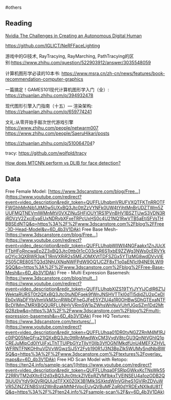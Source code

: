 #others 


## Reading

[Nvidia The Challenges in Creating an Autonomous Digital Human](https://resources.nvidia.com/en-us-design-viz-stories-ep/digital-domain-webinar?lx=CCKW39&contentType=webinar&xs=408985)

https://github.com/IGLICT/NeRFFaceLighting

游戏中的GI技术, RayTracying, RayMarching, PathTracying的区别:https://www.zhihu.com/question/522903912/answer/3035548059

计算机图形学必读的10本书: https://www.msra.cn/zh-cn/news/features/book-recommendation-computer-graphics

一篇搞定！GAMES101现代计算机图形学入门（全）: https://zhuanlan.zhihu.com/p/394932478

现代图形引擎入门指南（十五）— 渲染架构: https://zhuanlan.zhihu.com/p/659774241


文礼:从零开始手敲次世代游戏引擎 https://www.zhihu.com/people/netwarm007
https://www.zhihu.com/people/SaeruHikari/posts

https://zhuanlan.zhihu.com/p/510064704?

tracy: https://github.com/wolfpld/tracy

[How does MTCNN perform vs DLIB for face detection?](https://stackoverflow.com/questions/48014729/how-does-mtcnn-perform-vs-dlib-for-face-detection)


## Data

Free Female Model: [https://www.3dscanstore.com/blog/Free...](https://www.youtube.com/redirect?event=video_description&redir_token=QUFFLUhqbmVRUFVXQTFKTnRROTFFWGhhMnNib1JtM0w5UXxBQ3Jtc0ttZzVYNFk0UW4tYjhtMnBrUDZTWm5ZUUFMQTNEVmlWMnMtV0VXZlNuSHFiOUY1RS1PVnBHV1BSZTUwS3VDN3RjRDVzV2ZxcjEyaEUxNDRybXFxeTRPcUxHS0c4U21NQ1RwVTB5aEtjSFVsTHBBSEdNTQ&q=https%3A%2F%2Fwww.3dscanstore.com%2Fblog%2FFree-3D-Head-Model&v=6D_4b3V1DAk) Free Base Mesh- [https://www.3dscanstore.com/blog/Free...](https://www.youtube.com/redirect?event=video_description&redir_token=QUFFLUhqbWllWll4NGFaakx1ZnJUcXFTbHFoRncwaEp2Z3xBQ3Jtc0ttb0t1cC03ckR6S1lxbE9ZZWg3NWs0cERVYkpOYjc3QXBWR3pkT1RnVXRiR2s5MEJOMXVtTDFSZGx5YTlzMG8wdDVvVlE2S05CRE80STQ3d3NhUXNqNWFPdW9OQ1JCZF8xT1o0aEN1cl94NE9LWl9SQQ&q=https%3A%2F%2Fwww.3dscanstore.com%2Fblog%2FFree-Base-Mesh&v=6D_4b3V1DAk) Free - Multi Expression Basemesh: [https://www.3dscanstore.com/blog/mult...](https://www.youtube.com/redirect?event=video_description&redir_token=QUFFLUhqbXlZS19TYjJYYjJCdlR6Z1JWektaRURST0t2QXxBQ3Jtc0tuNDFqek9fWnJNSHVTTkI0dTI5djdZU2pCeDlEb0xWaDFYbVhmVkM3cnRWbDFheGJFeE5YZlU4a1R0OHBwSDhGTExaNTFBcDl1MmZMRXBQQURFLUNHVVRmSW1pZWhsWnNuVUhfUGpSZm1Dd2MtQ28zbw&q=https%3A%2F%2Fwww.3dscanstore.com%2Fblog%2Fmulti-expression-basemesh&v=6D_4b3V1DAk) Free HQ Textures: [https://www.3dscanstore.com/textures/...](https://www.youtube.com/redirect?event=video_description&redir_token=QUFFLUhqa01DR0tyNGZZRnM4M1RJc0lPQ05NeGFra21IQXxBQ3Jtc0ttRnMwdWxCM3VydV8tcGU3QnNtVGhIQ1pCREJuMlpCd0lYUjFxLThTTUlPbGYzTllyY0lIb3VfOGN1MkdfUnU4MEFXZHVLWFRNTFNKOHhuVDVvWGwzSjJ5Y2Fyb190R1J3N3BpZlk5WUMySndNbjBWSQ&q=https%3A%2F%2Fwww.3dscanstore.com%2Ftextures%2Foverlay_maps&v=6D_4b3V1DAk) Free HD Scan Model with Retopo: [https://ten24.info/sample-scan/](https://www.youtube.com/redirect?event=video_description&redir_token=QUFFLUhqa0FSRlpGWkxKcTNsWk55Z2RRVTM2dXItcEI2d3xBQ3Jtc0ttckZlVEpRZVM1bkxTVElNSEU4a1ozODB2Q3lUU0VYdV9iQVRIQUlJdTFXX0Z0X3B1Mlk3SXktdWlnVGlheS1GVlRrZDVuWVR5ZjNZZENBSVd2WnBzakMtNHVpcEUyQVBuMFZqR0dYRDExNXlkdU81TQ&q=https%3A%2F%2Ften24.info%2Fsample-scan%2F&v=6D_4b3V1DAk)